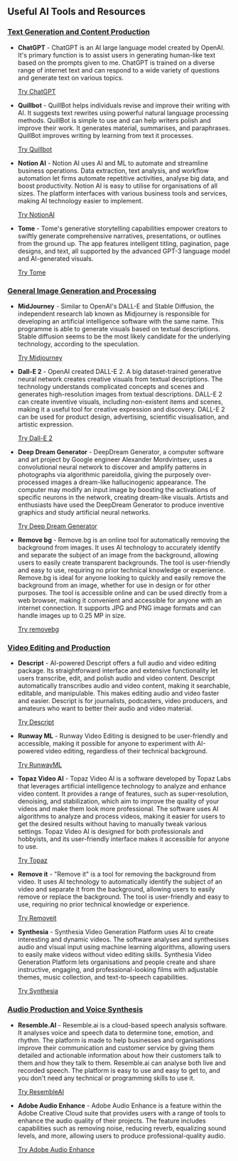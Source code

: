 ## Useful AI Tools and Resources

### <ins>Text Generation and Content Production</ins>

- **ChatGPT** -
    ChatGPT is an AI large language model created by OpenAI. It's primary function is to assist users in generating human-like text based on the prompts given to me. ChatGPT is trained on a diverse range of internet text and can respond to a wide variety of questions and generate text on various topics.

    [Try ChatGPT](https://chat.openai.com/chat)

- **Quillbot** -
    QuillBot helps individuals revise and improve their writing with AI. It suggests text rewrites using powerful natural language processing methods. QuillBot is simple to use and can help writers polish and improve their work. It generates material, summarises, and paraphrases. QuillBot improves writing by learning from text it processes.

    [Try Quillbot](https://quillbot.com)

- **Notion AI** -
    Notion AI uses AI and ML to automate and streamline business operations. Data extraction, text analysis, and workflow automation let firms automate repetitive activities, analyse big data, and boost productivity. Notion AI is easy to utilise for organisations of all sizes. The platform interfaces with various business tools and services, making AI technology easier to implement.

    [Try NotionAI](https://www.notion.so/product/ai)

- **Tome** -
    Tome's generative storytelling capabilities empower creators to swiftly generate comprehensive narratives, presentations, or outlines from the ground up. The app features intelligent titling, pagination, page designs, and text, all supported by the advanced GPT-3 language model and AI-generated visuals.

    [Try Tome](https://tome.app)

### <ins>General Image Generation and Processing</ins>

- **MidJourney** -
    Similar to OpenAI's DALL-E and Stable Diffusion, the independent research lab known as Midjourney is responsible for developing an artificial intelligence software with the same name. This programme is able to generate visuals based on textual descriptions. Stable diffusion seems to be the most likely candidate for the underlying technology, according to the speculation.

    [Try Midjourney](https://midjourney.com/home/)

- **Dall-E 2** -
    OpenAI created DALL-E 2. A big dataset-trained generative neural network creates creative visuals from textual descriptions. The technology understands complicated concepts and scenes and generates high-resolution images from textual descriptions. DALL-E 2 can create inventive visuals, including non-existent items and scenes, making it a useful tool for creative expression and discovery. DALL-E 2 can be used for product design, advertising, scientific visualisation, and artistic expression.

    [Try Dall-E 2](https://openai.com/dall-e-2/)

- **Deep Dream Generator** -
    DeepDream Generator, a computer software and art project by Google engineer Alexander Mordvintsev, uses a convolutional neural network to discover and amplify patterns in photographs via algorithmic pareidolia, giving the purposely over-processed images a dream-like hallucinogenic appearance. The computer may modify an input image by boosting the activations of specific neurons in the network, creating dream-like visuals. Artists and enthusiasts have used the DeepDream Generator to produce inventive graphics and study artificial neural networks.

    [Try Deep Dream Generator](https://deepdreamgenerator.com)

- **Remove bg** -
    Remove.bg is an online tool for automatically removing the background from images. It uses AI technology to accurately identify and separate the subject of an image from the background, allowing users to easily create transparent backgrounds. The tool is user-friendly and easy to use, requiring no prior technical knowledge or experience. Remove.bg is ideal for anyone looking to quickly and easily remove the background from an image, whether for use in design or for other purposes. The tool is accessible online and can be used directly from a web browser, making it convenient and accessible for anyone with an internet connection. It supports JPG and PNG image formats and can handle images up to 0.25 MP in size.

    [Try removebg](https://www.remove.bg)

### <ins>Video Editing and Production</ins>

- **Descript** -
    AI-powered Descript offers a full audio and video editing package. Its straightforward interface and extensive functionality let users transcribe, edit, and polish audio and video content. Descript automatically transcribes audio and video content, making it searchable, editable, and manipulable. This makes editing audio and video faster and easier. Descript is for journalists, podcasters, video producers, and amateurs who want to better their audio and video material.
    
    [Try Descript](https://www.descript.com)


- **Runway ML** -
    Runway Video Editing is designed to be user-friendly and accessible, making it possible for anyone to experiment with AI-powered video editing, regardless of their technical background.
    
    [Try RunwayML](https://runwayml.com)

- **Topaz Video AI** -
    Topaz Video AI is a software developed by Topaz Labs that leverages artificial intelligence technology to analyze and enhance video content. It provides a range of features, such as super-resolution, denoising, and stabilization, which aim to improve the quality of your videos and make them look more professional. The software uses AI algorithms to analyze and process videos, making it easier for users to get the desired results without having to manually tweak various settings. Topaz Video AI is designed for both professionals and hobbyists, and its user-friendly interface makes it accessible for anyone to use.

    [Try Topaz](https://www.topazlabs.com/topaz-video-ai)

- **Remove it** -
    "Remove it" is a tool for removing the background from video. It uses AI technology to automatically identify the subject of an video and separate it from the background, allowing users to easily remove or replace the background. The tool is user-friendly and easy to use, requiring no prior technical knowledge or experience.
    
    [Try Removeit](https://www.removeit.io)

- **Synthesia** - 
    Synthesia Video Generation Platform uses AI to create interesting and dynamic videos. The software analyses and synthesises audio and visual input using machine learning algorithms, allowing users to easily make videos without video editing skills. Synthesia Video Generation Platform lets organisations and people create and share instructive, engaging, and professional-looking films with adjustable themes, music collection, and text-to-speech capabilities.

    [Try Synthesia](https://www.synthesia.io)

### <ins>Audio Production and Voice Synthesis</ins>

- **Resemble.AI** - 
    Resemble.ai is a cloud-based speech analysis software. It analyses voice and speech data to determine tone, emotion, and rhythm. The platform is made to help businesses and organisations improve their communication and customer service by giving them detailed and actionable information about how their customers talk to them and how they talk to them. Resemble.ai can analyse both live and recorded speech. The platform is easy to use and easy to get to, and you don't need any technical or programming skills to use it.

    [Try ResembleAI](https://www.resemble.ai/)

- **Adobe Audio Enhance** -
    Adobe Audio Enhance is a feature within the Adobe Creative Cloud suite that provides users with a range of tools to enhance the audio quality of their projects. The feature includes capabilities such as removing noise, reducing reverb, equalizing sound levels, and more, allowing users to produce professional-quality audio.

    [Try Adobe Audio Enhance](https://podcast.adobe.com/enhance)
